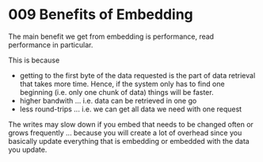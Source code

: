 # 009 Benefits of Embedding

The main benefit we get from embedding is performance, read performance in particular.

This is because 

* getting to the first byte of the data requested is the part of data retrieval that takes more time. Hence, if the system only has to find one beginning (i.e. only one chunk of data) things will be faster.
* higher bandwith ... i.e. data can be retrieved in one go
* less round-trips ... i.e. we can get all data we need with one request

The writes may slow down if you embed that needs to be changed often or grows frequently ... because you will create a lot of overhead since you basically update everything that is embedding or embedded with the data you update.
